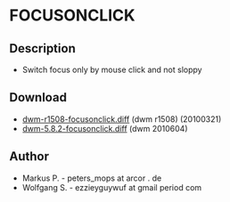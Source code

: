 # FOCUSONCLICK

## Description

 * Switch focus only by mouse click and not sloppy

## Download

 * [dwm-r1508-focusonclick.diff](dwm-r1508-focusonclick.diff) (dwm r1508) (20100321)
 * [dwm-5.8.2-focusonclick.diff](dwm-5.8.2-focusonclick.diff) (dwm 2010604)

## Author

 * Markus P. - peters_mops at arcor . de
 * Wolfgang S. - ezzieyguywuf at gmail period com
